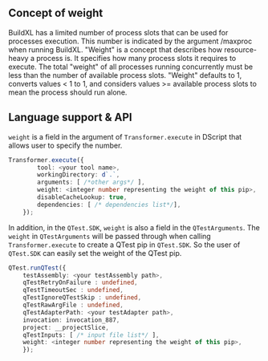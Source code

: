 ## Concept of weight
BuildXL has a limited number of process slots that can be used for processes execution. This number is indicated by the argument /maxproc when running BuildXL. "Weight" is a concept that describes how resource-heavy a process is. It specifies how many process slots it requires to execute. The total "weight" of all processes running concurrently must be less than the number of available process slots. "Weight" defaults to 1, converts values < 1 to 1, and considers values >= available process slots to mean the process should run alone.

## Language support & API
`weight` is a field in the argument of `Transformer.execute` in DScript that allows user to specify the number.
```ts
Transformer.execute({
        tool: <your tool name>,
        workingDirectory: d`.`,
        arguments: [ /*other args*/ ],
        weight: <integer number representing the weight of this pip>,
        disableCacheLookup: true,
        dependencies: [ /* dependencies list*/],
    });
```

In addition, in the `QTest.SDK`, `weight` is also a field in the `QTestArguments`. The `weight` in `QTestArguments` will be passed through when calling `Transformer.execute` to create a QTest pip in `QTest.SDK`. So the user of `QTest.SDK` can easily set the weight of the QTest pip.
```ts
QTest.runQTest({
    testAssembly: <your testAssembly path>,
    qTestRetryOnFailure : undefined,
    qTestTimeoutSec : undefined,
    qTestIgnoreQTestSkip : undefined,
    qTestRawArgFile : undefined,
    qTestAdapterPath: <your testAdapter path>,
    invocation: invocation_887,
    project: __projectSlice,
    qTestInputs: [ /* input file list*/ ],
    weight: <integer number representing the weight of this pip>,
    });
```


